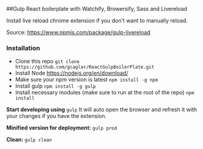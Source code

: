 ##Gulp React boilerplate with Watchify, Browersify, Sass and Livereload

Install live reload chrome extension if you don't want to manually reload.

Source: https://www.npmjs.com/package/gulp-livereload

### Installation
* Clone this repo `git clone https://github.com/gcaglar/ReactGulpBoilerPlate.git`
* Install Node https://nodejs.org/en/download/
* Make sure your npm version is latest `npm install -g npm`
* Install gulp `npm install -g gulp`
* Install necessary modules (make sure to run at the root of the repo)  `npm install`

**Start developing using** `gulp` It will auto open the browser and refresh it
with your changes if you have the extension.

**Minified version for deployment:** `gulp prod`

**Clean:** `gulp clean`
